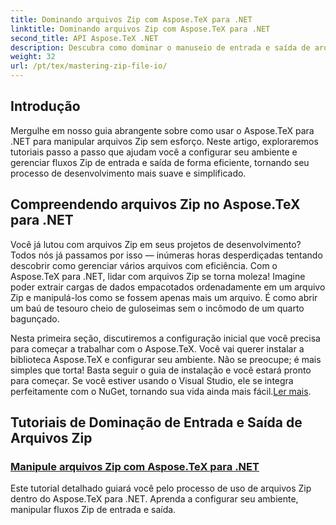```yaml
---
title: Dominando arquivos Zip com Aspose.TeX para .NET
linktitle: Dominando arquivos Zip com Aspose.TeX para .NET
second_title: API Aspose.TeX .NET
description: Descubra como dominar o manuseio de entrada e saída de arquivos Zip com Aspose.TeX para .NET. Siga tutoriais passo a passo para simplificar seu fluxo de trabalho de forma eficiente.
weight: 32
url: /pt/tex/mastering-zip-file-io/
---
```

## Introdução

Mergulhe em nosso guia abrangente sobre como usar o Aspose.TeX para .NET para manipular arquivos Zip sem esforço. Neste artigo, exploraremos tutoriais passo a passo que ajudam você a configurar seu ambiente e gerenciar fluxos Zip de entrada e saída de forma eficiente, tornando seu processo de desenvolvimento mais suave e simplificado.

## Compreendendo arquivos Zip no Aspose.TeX para .NET

Você já lutou com arquivos Zip em seus projetos de desenvolvimento? Todos nós já passamos por isso — inúmeras horas desperdiçadas tentando descobrir como gerenciar vários arquivos com eficiência. Com o Aspose.TeX para .NET, lidar com arquivos Zip se torna moleza! Imagine poder extrair cargas de dados empacotados ordenadamente em um arquivo Zip e manipulá-los como se fossem apenas mais um arquivo. É como abrir um baú de tesouro cheio de guloseimas sem o incômodo de um quarto bagunçado.

 Nesta primeira seção, discutiremos a configuração inicial que você precisa para começar a trabalhar com o Aspose.TeX. Você vai querer instalar a biblioteca Aspose.TeX e configurar seu ambiente. Não se preocupe; é mais simples que torta! Basta seguir o guia de instalação e você estará pronto para começar. Se você estiver usando o Visual Studio, ele se integra perfeitamente com o NuGet, tornando sua vida ainda mais fácil.[Ler mais](./handle-zip-files/).

## Tutoriais de Dominação de Entrada e Saída de Arquivos Zip
### [Manipule arquivos Zip com Aspose.TeX para .NET](./handle-zip-files/)
Este tutorial detalhado guiará você pelo processo de uso de arquivos Zip dentro do Aspose.TeX para .NET. Aprenda a configurar seu ambiente, manipular fluxos Zip de entrada e saída.